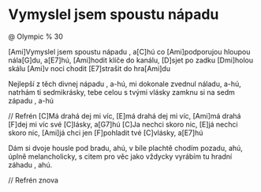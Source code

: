 # Vymyslel jsem spoustu nápadu
@ Olympic
% 30

[Ami]Vymyslel jsem spoustu nápadu , a[C]hú
co [Ami]podporujou hloupou nála[G]du, a[E7]hú,
[Ami]hodit klíče do kanálu,
[D]sjet po zadku [Dmi]holou skálu
[Ami]v noci chodit [E7]strašit do hra[Ami]du

Nejlepší z těch divnej nápadu , a-hú,
mi dokonale zvednul náladu, a-hú,
natrhám ti sedmikrásky,
tebe celou s tvými vlásky
zamknu si na sedm západu , a-hú

// Refrén
[C]Má drahá dej mi víc, [E]má drahá dej mi víc,
[Ami]má drahá [F]dej mi víc své [C]lásky, a[G7]hú
[C]Ja nechci skoro nic, [E]já nechci skoro nic,
[Ami]já chci jen [F]pohladit tvé [C]vlásky, a[E7]hú

Dám si dvoje housle pod bradu, ahú,
v bíle plachtě chodím pozadu, ahú,
úplně melancholicky,
s citem pro věc jako vždycky
vyrábím tu hradní záhadu , ahú.

// Refrén znova